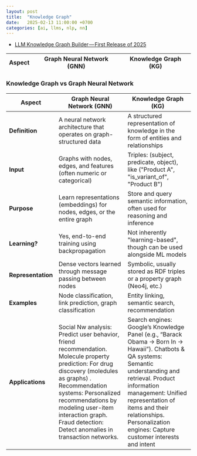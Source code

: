 ```yaml
---
layout: post
title:  "Knowledge Graph"
date:   2025-02-13 11:00:00 +0700
categories: [ai, llms, nlp, nn]
---
```


- [LLM Knowledge Graph Builder — First Release of 2025](https://neo4j.com/developer-blog/knowledge-graph-builder-first/)



| Aspect             | **Graph Neural Network (GNN)**                                           | **Knowledge Graph (KG)**                                                                  |
| ------------------ | ------------------------------------------------------------------------ | ----------------------------------------------------------------------------------------- |


### Knowledge Graph vs Graph Neural Network

| Aspect             | **Graph Neural Network (GNN)**                                           | **Knowledge Graph (KG)**                                                                  |
| ------------------ | ------------------------------------------------------------------------ | ----------------------------------------------------------------------------------------- |
| **Definition**     | A neural network architecture that operates on graph-structured data     | A structured representation of knowledge in the form of entities and relationships        |
| **Input**          | Graphs with nodes, edges, and features (often numeric or categorical)    | Triples: (subject, predicate, object), like ("Product A", "is\_variant\_of", "Product B") |
| **Purpose**        | Learn representations (embeddings) for nodes, edges, or the entire graph | Store and query semantic information, often used for reasoning and inference              |
| **Learning?**      | Yes, end-to-end training using backpropagation                           | Not inherently "learning-based", though can be used alongside ML models                   |
| **Representation** | Dense vectors learned through message passing between nodes              | Symbolic, usually stored as RDF triples or a property graph (Neo4j, etc.)                 |
| **Examples**       | Node classification, link prediction, graph classification               | Entity linking, semantic search, recommendation                                           |
| **Applications**   | Social Nw analysis: Predict user behavior, friend recommendation. Molecule property prediction: For drug discovery (moledules as graphs) . Recommendation systems: Personalized recommendations by modeling user-item interaction graph. Fraud detection: Detect anomalies in transaction networks.      | Search engines: Google’s Knowledge Panel (e.g., “Barack Obama → Born In → Hawaii”). Chatbots & QA systems: Semantic understanding and retrieval. Product information management: Unified representation of items and their relationships. Personalization engines: Capture customer interests and intent                                           |

